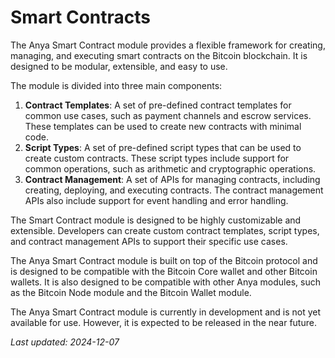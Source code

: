 # Smart Contracts

The Anya Smart Contract module provides a flexible framework for creating,
managing, and executing smart contracts on the Bitcoin blockchain. It is
designed to be modular, extensible, and easy to use.

The module is divided into three main components:

1. **Contract Templates**: A set of pre-defined contract templates for common
use cases, such as payment channels and escrow services. These templates can be
used to create new contracts with minimal code.
2. **Script Types**: A set of pre-defined script types that can be used to
create custom contracts. These script types include support for common
operations, such as arithmetic and cryptographic operations.
3. **Contract Management**: A set of APIs for managing contracts, including
creating, deploying, and executing contracts. The contract management APIs also
include support for event handling and error handling.

The Smart Contract module is designed to be highly customizable and extensible.
Developers can create custom contract templates, script types, and contract
management APIs to support their specific use cases.

The Anya Smart Contract module is built on top of the Bitcoin protocol and is
designed to be compatible with the Bitcoin Core wallet and other Bitcoin
wallets. It is also designed to be compatible with other Anya modules, such as
the Bitcoin Node module and the Bitcoin Wallet module.

The Anya Smart Contract module is currently in development and is not yet
available for use. However, it is expected to be released in the near future.

*Last updated: 2024-12-07*
